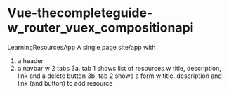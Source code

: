 # Vue-thecompleteguide-w_router_vuex_compositionapi
 
LearningResourcesApp
A single page site/app with
1. a header
2. a navbar w 2 tabs
3a. tab 1 shows list of resources w title, description, link and a delete button
3b. tab 2 shows a form w title, description and link (and button) to add resource